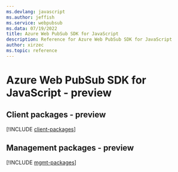 ```yaml
---
ms.devlang: javascript
ms.author: jeffish
ms.service: webpubsub
ms.data: 07/19/2022
title: Azure Web PubSub SDK for JavaScript
description: Reference for Azure Web PubSub SDK for JavaScript
author: xirzec
ms.topic: reference
---
```

# Azure Web PubSub SDK for JavaScript - preview

## Client packages - preview
[!INCLUDE [client-packages](web-pubsub-client-index.md)]
## Management packages - preview
[!INCLUDE [mgmt-packages](web-pubsub-mgmt-index.md)]

